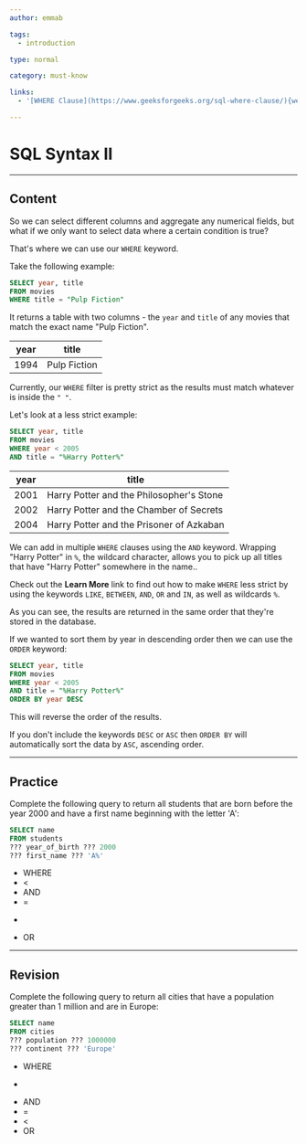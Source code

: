 ```yaml
---
author: emmab

tags:
  - introduction

type: normal

category: must-know

links:
  - '[WHERE Clause](https://www.geeksforgeeks.org/sql-where-clause/){website}'

---
```

# SQL Syntax II

---
## Content

So we can select different columns and aggregate any numerical fields, but what if we only want to select data where a certain condition is true?

That's where we can use our `WHERE` keyword.

Take the following example:

```sql
SELECT year, title
FROM movies
WHERE title = "Pulp Fiction"
```

It returns a table with two columns - the `year` and `title` of any movies that match the exact name "Pulp Fiction".

| year | title                         |
|------|-------------------------------|
| 1994 | Pulp Fiction                  |


Currently, our `WHERE` filter is pretty strict as the results must match whatever is inside the `" "`. 

Let's look at a less strict example:

```sql
SELECT year, title
FROM movies
WHERE year < 2005
AND title = "%Harry Potter%"
```

| year | title                                    |
|------|------------------------------------------|
| 2001 | Harry Potter and the Philosopher's Stone |
| 2002 | Harry Potter and the Chamber of Secrets  |
| 2004 | Harry Potter and the Prisoner of Azkaban |

We can add in multiple `WHERE` clauses using the `AND` keyword. Wrapping "Harry Potter" in `%`, the wildcard character, allows you to pick up all titles that have "Harry Potter" somewhere in the name..

Check out the **Learn More** link to find out how to make `WHERE` less strict by using the keywords `LIKE`, `BETWEEN`, `AND`, `OR` and `IN`, as well as wildcards `%`.

As you can see, the results are returned in the same order that they're stored in the database.

If we wanted to sort them by year in descending order then we can use the `ORDER` keyword:

```sql
SELECT year, title
FROM movies
WHERE year < 2005
AND title = "%Harry Potter%"
ORDER BY year DESC
```

This will reverse the order of the results.

If you don't include the keywords `DESC` or `ASC` then `ORDER BY` will automatically sort the data by `ASC`, ascending order.

---
## Practice

Complete the following query to return all students that are born before the year 2000 and have a first name beginning with the letter 'A':

```sql
SELECT name
FROM students
??? year_of_birth ??? 2000
??? first_name ??? 'A%'
```

- WHERE
- <
- AND
- =
- >
- OR

---
## Revision

Complete the following query to return all cities that have a population greater than 1 million and are in Europe:

```sql
SELECT name
FROM cities
??? population ??? 1000000
??? continent ??? 'Europe'
```

- WHERE
- >
- AND
- =
- <
- OR
 
